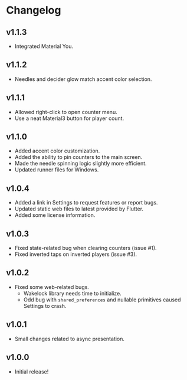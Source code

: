 # Changelog
## v1.1.3
* Integrated Material You.

## v1.1.2
* Needles and decider glow match accent color selection.

## v1.1.1
* Allowed right-click to open counter menu.
* Use a neat Material3 button for player count.

## v1.1.0
* Added accent color customization.
* Added the ability to pin counters to the main screen.
* Made the needle spinning logic slightly more efficient.
* Updated runner files for Windows.

## v1.0.4
* Added a link in Settings to request features or report bugs.
* Updated static web files to latest provided by Flutter.
* Added some license information.

## v1.0.3
* Fixed state-related bug when clearing counters (issue #1).
* Fixed inverted taps on inverted players (issue #3).

## v1.0.2
* Fixed some web-related bugs.
  * Wakelock library needs time to initialize.
  * Odd bug with `shared_preferences` and nullable primitives caused Settings to crash.

## v1.0.1
* Small changes related to async presentation.

## v1.0.0
* Initial release!
